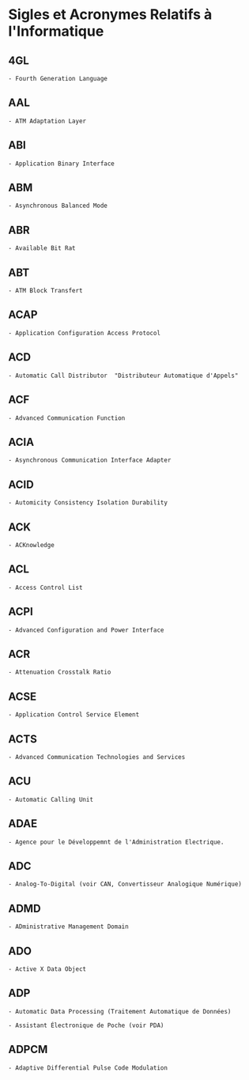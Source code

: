 # **Sigles et Acronymes Relatifs à l'Informatique**

## **4GL**

    - Fourth Generation Language

## **AAL**

    - ATM Adaptation Layer

## **ABI**

    - Application Binary Interface

 ## **ABM**

    - Asynchronous Balanced Mode

 ## **ABR**

    - Available Bit Rat

 ## **ABT**

    - ATM Block Transfert

## **ACAP**

    - Application Configuration Access Protocol

## **ACD**

    - Automatic Call Distributor  "Distributeur Automatique d'Appels"

## **ACF**

    - Advanced Communication Function

## **ACIA**

    - Asynchronous Communication Interface Adapter

## **ACID**

    - Automicity Consistency Isolation Durability

## **ACK**

    - ACKnowledge

## **ACL**

    - Access Control List

## **ACPI**

    - Advanced Configuration and Power Interface

## **ACR**

    - Attenuation Crosstalk Ratio

## **ACSE**

    - Application Control Service Element

## **ACTS**

    - Advanced Communication Technologies and Services

## **ACU**

    - Automatic Calling Unit

## **ADAE**

    - Agence pour le Développemnt de l'Administration Electrique.

## **ADC**

    - Analog-To-Digital (voir CAN, Convertisseur Analogique Numérique)

## **ADMD**

    - ADministrative Management Domain

## **ADO**

    - Active X Data Object

## **ADP**

    - Automatic Data Processing (Traitement Automatique de Données)

    - Assistant Électronique de Poche (voir PDA)

## **ADPCM**

    - Adaptive Differential Pulse Code Modulation 

